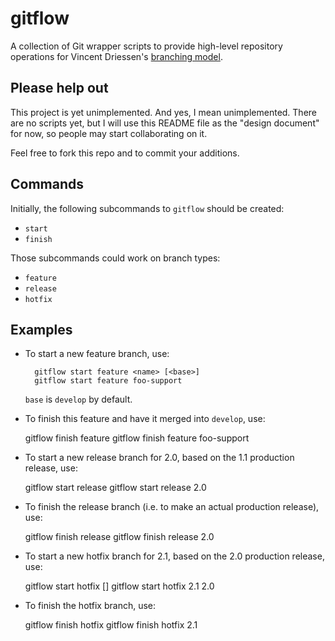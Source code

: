 gitflow
=======
A collection of Git wrapper scripts to provide high-level repository operations
for Vincent Driessen's [branching model](http://nvie.com/archives/323 "original
blog post").

Please help out
---------------
This project is yet unimplemented. And yes, I mean unimplemented. There are no
scripts yet, but I will use this README file as the "design document" for now,
so people may start collaborating on it.

Feel free to fork this repo and to commit your additions.

Commands
--------
Initially, the following subcommands to `gitflow` should be created:

* `start`
* `finish`

Those subcommands could work on branch types:

* `feature`
* `release`
* `hotfix`

Examples
--------

* To start a new feature branch, use:
  
  		gitflow start feature <name> [<base>]
  		gitflow start feature foo-support
  
  `base` is `develop` by default.

* To finish this feature and have it merged into `develop`, use:
  
  	gitflow finish feature <name>
  	gitflow finish feature foo-support
  
* To start a new release branch for 2.0, based on the 1.1 production release, use:
  
  	gitflow start release <release>
  	gitflow start release 2.0
  
* To finish the release branch (i.e. to make an actual production release), use:
  
  	gitflow finish release <release>
  	gitflow finish release 2.0
  
* To start a new hotfix branch for 2.1, based on the 2.0 production release, use:
  
  	gitflow start hotfix <release> [<base-release>]
  	gitflow start hotfix 2.1 2.0
  
* To finish the hotfix branch, use:
  
  	gitflow finish hotfix <release>
  	gitflow finish hotfix 2.1

